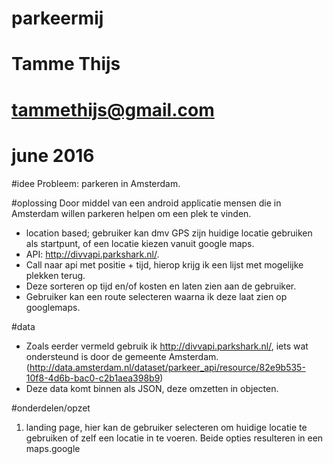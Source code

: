 # parkeermij
# Tamme Thijs
# tammethijs@gmail.com
# june 2016

#idee
Probleem: parkeren in Amsterdam.

#oplossing
Door middel van een android applicatie mensen die in Amsterdam willen parkeren helpen om een plek te vinden.
 - location based; gebruiker kan dmv GPS zijn huidige locatie gebruiken als startpunt, of een locatie kiezen vanuit google maps.
 - API: http://divvapi.parkshark.nl/.
 - Call naar api met positie + tijd, hierop krijg ik een lijst met mogelijke plekken terug.
 - Deze sorteren op tijd en/of kosten en laten zien aan de gebruiker.
 - Gebruiker kan een route selecteren waarna ik deze laat zien op googlemaps.

#data
- Zoals eerder vermeld gebruik ik http://divvapi.parkshark.nl/, iets wat ondersteund is door de gemeente
Amsterdam. (http://data.amsterdam.nl/dataset/parkeer_api/resource/82e9b535-10f8-4d6b-bac0-c2b1aea398b9)
- Deze data komt binnen als JSON, deze omzetten in objecten.

#onderdelen/opzet
1) landing page, hier kan de gebruiker selecteren om huidige locatie te gebruiken of zelf een locatie in te voeren. Beide opties
resulteren in een maps.google

 




